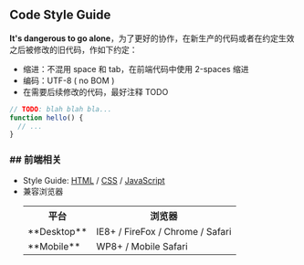 ## Code Style Guide

**It's dangerous to go alone**，为了更好的协作，在新生产的代码或者在约定生效之后被修改的旧代码，作如下约定：

- 缩进：不混用 space 和 tab，在前端代码中使用 2-spaces 缩进
- 编码：UTF-8 ( no BOM ) 
- 在需要后续修改的代码，最好注释 TODO

```js
// TODO: blah blah bla...
function hello() {
  // ...
}
```

### ## 前端相关

- Style Guide: [HTML](html.md) / [CSS](css.md) / [JavaScript](javascript.md)
- 兼容浏览器
  <table>
  <tr><th>平台</th><th>浏览器</th></tr>
  <tr><td>**Desktop**</td><td>IE8+ / FireFox / Chrome / Safari</td></tr>
  <tr><td>**Mobile**</td><td>WP8+ / Mobile Safari</td></tr>
  </table>
